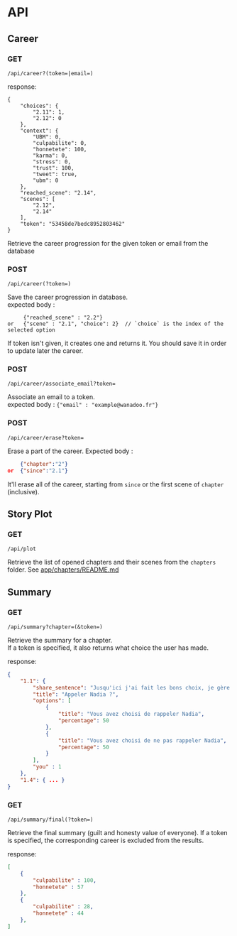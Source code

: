 API
===


## Career

### GET
	
	/api/career?(token=|email=)

response:

```
{
    "choices": {
        "2.11": 1,
        "2.12": 0
    },
    "context": {
        "UBM": 0,
        "culpabilite": 0,
        "honnetete": 100,
        "karma": 0,
        "stress": 0,
        "trust": 100,
        "tweet": true,
        "ubm": 0
    },
    "reached_scene": "2.14",
    "scenes": [
        "2.12",
        "2.14"
    ],
    "token": "53458de7bedc8952803462"
}
```

Retrieve the career progression for the given token or email from the database

### POST

	/api/career(?token=)

Save the career progression in database.  
expected body : 
```
     {"reached_scene" : "2.2"}
or   {"scene" : "2.1", "choice": 2}  // `choice` is the index of the selected option
```

If token isn't given, it creates one and returns it. You should save it in order to update later the career.

### POST

	/api/career/associate_email?token=

Associate an email to a token.  
expected body : `{"email" : "example@wanadoo.fr"}`

### POST

    /api/career/erase?token=

Erase a part of the career.
Expected body :
```json
    {"chapter":"2"}
or  {"since":"2.1"}
```

It'll erase all of the career, starting from `since` or the first scene of `chapter` (inclusive).

## Story Plot

### GET

	/api/plot

Retrieve the list of opened chapters and their scenes from the `chapters` folder.
See [app/chapters/README.md](../app/chapters/README.md)

## Summary

### GET

    /api/summary?chapter=(&token=)

Retrieve the summary for a chapter.  
If a token is specified, it also returns what choice the user has made.

response:

```json
{
    "1.1": {
        "share_sentence": "Jusqu'ici j'ai fait les bons choix, je gère la crise. Et vous, quels seraient les vôtres ?",
        "title": "Appeler Nadia ?",
        "options": [
            {
                "title": "Vous avez choisi de rappeler Nadia",
                "percentage": 50
            },
            {
                "title": "Vous avez choisi de ne pas rappeler Nadia",
                "percentage": 50
            }
        ],
        "you" : 1
    },
    "1.4": { ... }
}
```

### GET

    /api/summary/final(?token=)

Retrieve the final summary (guilt and honesty value of everyone).
If a token is specified, the corresponding career is excluded from the results.

response:

```json
[
    {
        "culpabilite" : 100,
        "honnetete" : 57
    },
    {
        "culpabilite" : 28,
        "honnetete" : 44
    },
]
```